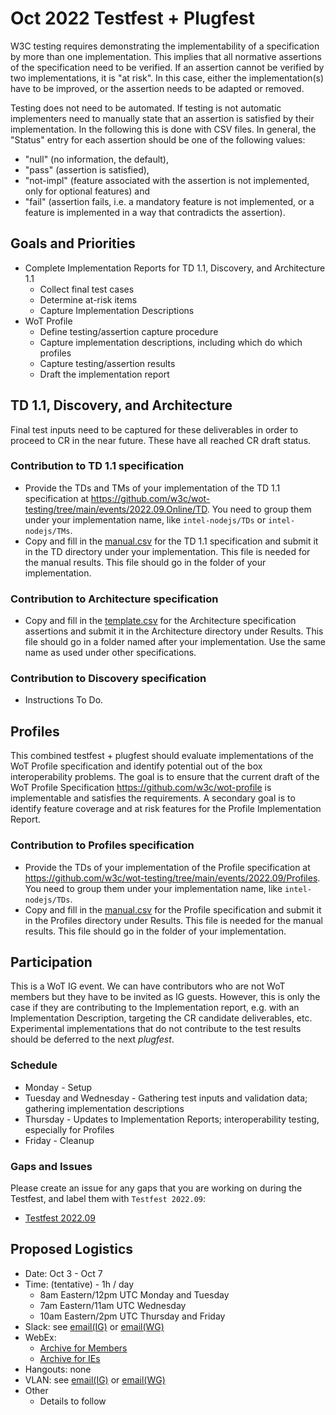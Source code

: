# Oct 2022 Testfest + Plugfest 

W3C testing requires demonstrating the implementability of a specification by more than one implementation. This implies
that all normative assertions of the specification need to be verified. 
If an assertion cannot be verified by two implementations, it is "at risk".
In this case, either the implementation(s) have to be improved, or the assertion needs to be adapted or removed.

Testing does not need to be automated. 
If testing is not automatic implementers need to manually state
that an assertion is satisfied by their implementation.  In the following this is done with CSV
files.  In general, the "Status" entry for each assertion should be one of the following values:
* "null" (no information, the default),
* "pass" (assertion is satisfied), 
* "not-impl" (feature associated with the assertion is not implemented, only for optional features) and 
* "fail" (assertion fails, i.e. a mandatory feature is not implemented, or a feature is implemented in a way that contradicts the assertion).

## Goals and Priorities
* Complete Implementation Reports for TD 1.1, Discovery, and Architecture 1.1
   - Collect final test cases
   - Determine at-risk items
   - Capture Implementation Descriptions
* WoT Profile
   - Define testing/assertion capture procedure
   - Capture implementation descriptions, including which do which profiles
   - Capture testing/assertion results
   - Draft the implementation report

## TD 1.1, Discovery, and Architecture
Final test inputs need to be captured for these deliverables in order to proceed to CR in the near future.
These have all reached CR draft status.

### Contribution to TD 1.1 specification
  - Provide the TDs and TMs of your implementation of the TD 1.1 specification at https://github.com/w3c/wot-testing/tree/main/events/2022.09.Online/TD. 
    You need to group them under your implementation name, like `intel-nodejs/TDs` or `intel-nodejs/TMs`. 
  - Copy and fill in the [manual.csv](https://github.com/w3c/wot-testing/tree/main/events/2022.09.Online/TD/manual.csv) for the TD 1.1 specification 
    and submit it in the TD directory under your implementation. This file is needed for the manual results. 
    This file should go in the folder of your implementation.
    
### Contribution to Architecture specification
  - Copy and fill in the [template.csv](https://github.com/w3c/wot-testing/blob/main/events/2022.09.Online/Architecture/template.csv) for the Architecture specification assertions
    and submit it in the Architecture directory under Results. 
    This file should go in a folder named after your implementation.
    Use the same name as used under other specifications.

### Contribution to Discovery specification
  - Instructions To Do.
  
## Profiles
This combined testfest + plugfest should evaluate implementations of the WoT Profile specification and identify potential 
out of the box interoperability problems.
The goal is to ensure that the current draft of the WoT Profile Specification https://github.com/w3c/wot-profile is implementable
and satisfies the requirements.
A secondary goal is to identify feature coverage and at risk features for the Profile Implementation Report.



### Contribution to Profiles specification
  - Provide the TDs of your implementation of the Profile specification at https://github.com/w3c/wot-testing/tree/main/events/2022.09/Profiles. 
    You need to group them under your implementation name, like `intel-nodejs/TDs`. 
  - Copy and fill in the [manual.csv](https://github.com/w3c/wot-testing/blob/main/events/2022.09.Online/Profile/manual.csv) for the Profile specification 
    and submit it in the Profiles directory under Results. This file is needed for the manual results. 
    This file should go in the folder of your implementation.

## Participation
This is a WoT IG event.  We can have contributors who are not WoT members but they have to be
invited as IG guests.  However, this is only the case if they are contributing to the Implementation report,
e.g. with an Implementation Description, targeting the CR candidate deliverables, etc.  Experimental
implementations that do not contribute to the test results should be deferred to the next *plugfest*.

### Schedule
* Monday - Setup
* Tuesday and Wednesday - Gathering test inputs and validation data; gathering implementation descriptions
* Thursday - Updates to Implementation Reports; interoperability testing, especially for Profiles
* Friday - Cleanup

### Gaps and Issues
Please create an issue for any gaps that you are working on during the Testfest, and label them with `Testfest 2022.09`:
- [Testfest 2022.09](https://github.com/w3c/wot-testing/labels/Testfest%202022.09)

## Proposed Logistics
* Date: Oct 3 - Oct 7
* Time: (tentative) - 1h / day
   - 8am Eastern/12pm UTC Monday and Tuesday
   - 7am Eastern/11am UTC Wednesday
   - 10am Eastern/2pm UTC Thursday and Friday
* Slack: see [email(IG)](https://lists.w3.org/Archives/Member/member-wot-ig/2022Jul/0001.html) or [email(WG)](https://lists.w3.org/Archives/Member/member-wot-wg/2022Jul/0002.html)
* WebEx:
   - [Archive for Members](https://lists.w3.org/Archives/Member/member-wot-wg/2022Oct/0001.html)
   - [Archive for IEs](https://lists.w3.org/Archives/Group/group-wot-ie/2022Oct/0001.html)
* Hangouts: none
* VLAN: see [email(IG)](https://lists.w3.org/Archives/Member/member-wot-ig/2022Jul/0001.html) or [email(WG)](https://lists.w3.org/Archives/Member/member-wot-wg/2022Jul/0002.html)
* Other
   - Details to follow
